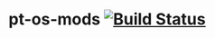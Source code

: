 # pt-os-mods [![Build Status](https://jenkins.pi-top.com/buildStatus/icon?job=pitop/pt-os-mods-deb/master)](https://jenkins.pi-top.com/job/pitop/job/pt-os-mods-deb/job/master/)
